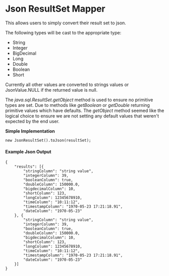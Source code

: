 # Json ResultSet Mapper

This allows users to simply convert their result set to json. 

The following types will be cast to the appropriate type:
- String
- Integer
- BigDecimal
- Long
- Double
- Boolean
- Short

Currently all other values are converted to strings values or JsonValue.NULL if the returned value is null.

The *java.sql.ResultSet.getObject* method is used to ensure no primitive types are set. Due to methods like *getBoolean* or *getDouble* returning primitive values which have defaults. The *getObject* method seemed like the logical choice to ensure we are not setting any default values that weren't expected by the end user.

**Simple Implementation**
```
new JsonResultSet().toJson(resultSet);
```
#### Example Json Output
```
{
	"results": [{
		"stringColumn": "string value",
		"integerColumn": 39,
		"booleanColumn": true,
		"doubleColumn": 150000.0,
		"bigdecimalColumn": 10,
		"shortColumn": 123,
		"longColumn": 12345678910,
		"timeColumn": "10:11:12",
		"timestampColumn": "1970-05-23 17:21:18.91",
		"dateColumn": "1970-05-23"
	}, {
		"stringColumn": "string value",
		"integerColumn": 39,
		"booleanColumn": true,
		"doubleColumn": 150000.0,
		"bigdecimalColumn": 10,
		"shortColumn": 123,
		"longColumn": 12345678910,
		"timeColumn": "10:11:12",
		"timestampColumn": "1970-05-23 17:21:18.91",
		"dateColumn": "1970-05-23"
	}]
}
```

